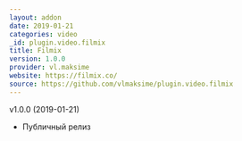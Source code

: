 ```yaml
---
layout: addon
date: 2019-01-21
categories: video
_id: plugin.video.filmix
title: Filmix
version: 1.0.0
provider: vl.maksime
website: https://filmix.co/ 
source: https://github.com/vlmaksime/plugin.video.filmix
---
```

v1.0.0 (2019-01-21)
- Публичный релиз